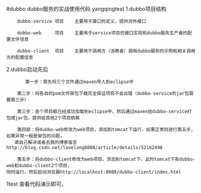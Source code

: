 #dubbo
dubbo服务的实战使用代码
yangqingtest
1.dubbo项目结构

       	dubbo-service 项目 	主要用于接口的定义，提供对外接口

       	dubbo-web     项目 	主要用于service项目的接口实现和dubbo服务生产者的配置文件信息
	
       	dubbo-client  项目	主要用于调用方（消费者）调用dubbo服务的示例和相关调用方的配置信息
	
2.dubbo启动先后

           第一步：首先将三个文件通过maven导入到eclipse中

       	第二步：将各自的pom文件架包下载完全保证项目不会出错（dubbo-service的jar包需要第三步）
	
       	第三步：各个项目都已经成功加载到eclipse中，然后通过maven给dubbo-service打包成jar包，提供给其他2个项目依赖
	
       	第四部：将dubbo-web修改为web项目，添加到tomcat下运行，如果正常则进行第五步，如果异常一般是架包的问题，
       请自己解决或者去我的博客留言http://blog.csdn.net/lovelong8808/article/details/52162498
	
       	第五步：将dubbo-client修改为web项目，添加到tomcat下，此时tomcat下有dubbo-web和dubbo-client2个项目，
	同时运行，然后启动浏览器http://localhost:8080/dubbo-client/index.html
1test
查看代码演示即可。
